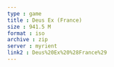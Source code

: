 ```yaml
---
type : game
title : Deus Ex (France)
size : 941.5 M
format : iso
archive : zip
server : myrient
link2 : Deus%20Ex%20%28France%29
---
```

